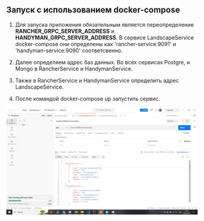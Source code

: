 ## Запуск с использованием docker-compose

1) Для запуска приложения обязательным является переопределение **RANCHER_GRPC_SERVER_ADDRESS**
   и **HANDYMAN_GRPC_SERVER_ADDRESS**. В сервисе LandscapeService docker-compose они определены как 
   'rancher-service:9091' и 'handyman-service:9090' соответсвенно.

2) Далее определяем адрес баз данных. Во всех сервисах Postgre, и Mongo в RancherService и HandymanService.

3) Также в RancherService и HandymanService определить адрес LandscapeService.

4) После командой docker-compose up запустить сервис.

![./docker_photo/docker-compose_ok.jpg](./docker_photo/docker-compose_ok.jpg)
